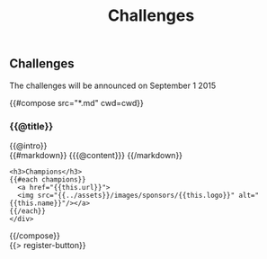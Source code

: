 ﻿---
title: Challenges
cwd: src/content/events/global/2015/challenges
cwd: src/content/events/bangalore/2015g/challenges
---
## <i class="icon fa-flag"></i> Challenges

The challenges will be announced on September 1 2015



{{#compose src="*.md" cwd=cwd}}
<div class="row">
  <div class="3u">
    <h3>{{@title}}</h3> 
  </div>
  <div class="9u challenge-description">
    <div class="expander intro">
      <span class="toggle-switch"></span>
      {{@intro}} 
    </div>
    <div class="content">
{{#markdown}}
{{{@content}}}
{{/markdown}}

    <h3>Champions</h3>
    {{#each champions}}
      <a href="{{this.url}}">
      <img src="{{../assets}}/images/sponsors/{{this.logo}}" alt="{{this.name}}"/></a>
    {{/each}}
    </div>
  </div>
</div>
{{/compose}}
<br/>
{{> register-button}}
